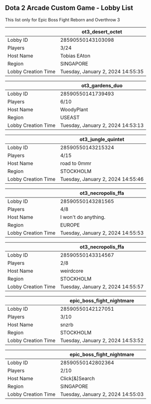 ## Dota 2 Arcade Custom Game - Lobby List

This list only for Epic Boss Fight Reborn and Overthrow 3

|  | ot3_desert_octet |
| ------ | ------ |
| Lobby ID | 28590550143103098 |
| Players | 3/24 |
| Host Name | Tobias EAton |
| Region | SINGAPORE |
| Lobby Creation Time | Tuesday, January 2, 2024 14:55:35 |


|  | ot3_gardens_duo |
| ------ | ------ |
| Lobby ID | 28590550141739493 |
| Players | 6/10 |
| Host Name | WoodyPlant |
| Region | USEAST |
| Lobby Creation Time | Tuesday, January 2, 2024 14:53:13 |


|  | ot3_jungle_quintet |
| ------ | ------ |
| Lobby ID | 28590550143215324 |
| Players | 4/15 |
| Host Name | road to 0mmr |
| Region | STOCKHOLM |
| Lobby Creation Time | Tuesday, January 2, 2024 14:55:46 |


|  | ot3_necropolis_ffa |
| ------ | ------ |
| Lobby ID | 28590550143281565 |
| Players | 4/8 |
| Host Name | I won't do anything. |
| Region | EUROPE |
| Lobby Creation Time | Tuesday, January 2, 2024 14:55:53 |


|  | ot3_necropolis_ffa |
| ------ | ------ |
| Lobby ID | 28590550143314567 |
| Players | 2/8 |
| Host Name | weirdcore |
| Region | STOCKHOLM |
| Lobby Creation Time | Tuesday, January 2, 2024 14:55:57 |


|  | epic_boss_fight_nightmare |
| ------ | ------ |
| Lobby ID | 28590550142127051 |
| Players | 3/10 |
| Host Name | snzrb |
| Region | STOCKHOLM |
| Lobby Creation Time | Tuesday, January 2, 2024 14:53:52 |


|  | epic_boss_fight_nightmare |
| ------ | ------ |
| Lobby ID | 28590550142802364 |
| Players | 2/10 |
| Host Name | Click[&]Search |
| Region | SINGAPORE |
| Lobby Creation Time | Tuesday, January 2, 2024 14:55:03 |



